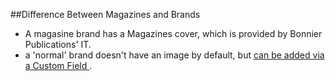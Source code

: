 ##Difference Between Magazines and Brands

+ A magasine brand has a Magazines cover, which is provided by Bonnier Publications' IT.
+ a 'normal' brand doesn't have an image by default, but [can be added via a Custom Field ](../master/corp).